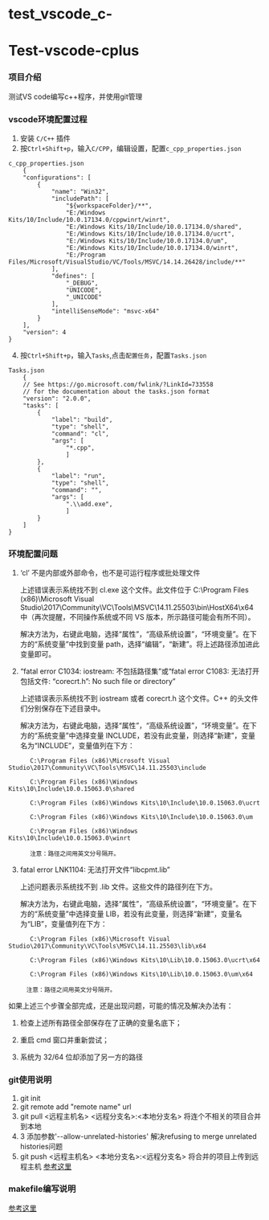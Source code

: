 # test_vscode_c-
# Test-vscode-cplus

### 项目介绍
测试VS code编写c++程序，并使用git管理

### vscode环境配置过程
1. 安装 `C/C++` 插件
2. 按`Ctrl+Shift+p`，输入`C/CPP`，编辑设置，配置`c_cpp_properties.json`
```
c_cpp_properties.json
    {
    "configurations": [
        {
            "name": "Win32",
            "includePath": [
                "${workspaceFolder}/**",
                "E:/Windows Kits/10/Include/10.0.17134.0/cppwinrt/winrt",
                "E:/Windows Kits/10/Include/10.0.17134.0/shared",
                "E:/Windows Kits/10/Include/10.0.17134.0/ucrt",
                "E:/Windows Kits/10/Include/10.0.17134.0/um",
                "E:/Windows Kits/10/Include/10.0.17134.0/winrt",
                "E:/Program Files/Microsoft/VisualStudio/VC/Tools/MSVC/14.14.26428/include/**"
            ],
            "defines": [
                "_DEBUG",
                "UNICODE",
                "_UNICODE"
            ],
            "intelliSenseMode": "msvc-x64"
        }
    ],
    "version": 4
}
```
4. 按`Ctrl+Shift+p`，输入`Tasks`,点击`配置任务`，配置`Tasks.json`
```
Tasks.json
    {
    // See https://go.microsoft.com/fwlink/?LinkId=733558
    // for the documentation about the tasks.json format
    "version": "2.0.0",
    "tasks": [
        {
            "label": "build",
            "type": "shell",
            "command": "cl",
            "args": [
                "*.cpp",
                ]
        },
        {
            "label": "run",
            "type": "shell",
            "command": "",
            "args": [
                ".\\add.exe",
                ]
        }
    ]
}
```

### 环境配置问题
 1. ‘cl’ 不是内部或外部命令，也不是可运行程序或批处理文件
 
    上述错误表示系统找不到 cl.exe 这个文件。此文件位于 C:\Program Files (x86)\Microsoft Visual Studio\2017\Community\VC\Tools\MSVC\14.11.25503\bin\HostX64\x64 中（再次提醒，不同操作系统或不同 VS 版本，所示路径可能会有所不同）。

      解决方法为，右键此电脑，选择“属性”，“高级系统设置”，“环境变量”。在下方的“系统变量”中找到变量 path，选择“编辑”，“新建”。将上述路径添加进此变量即可。



2. “fatal error C1034: iostream: 不包括路径集”或“fatal error C1083: 无法打开包括文件: “corecrt.h”: No such file or directory”

    上述错误表示系统找不到 iostream 或者 corecrt.h 这个文件。C++ 的头文件们分别保存在下述目录中。

      解决方法为，右键此电脑，选择“属性”，“高级系统设置”，“环境变量”。在下方的“系统变量”中选择变量 INCLUDE，若没有此变量，则选择“新建”，变量名为“INCLUDE”，变量值列在下方：
```
      C:\Program Files (x86)\Microsoft Visual Studio\2017\Community\VC\Tools\MSVC\14.11.25503\include

      C:\Program Files (x86)\Windows Kits\10\Include\10.0.15063.0\shared

      C:\Program Files (x86)\Windows Kits\10\Include\10.0.15063.0\ucrt

      C:\Program Files (x86)\Windows Kits\10\Include\10.0.15063.0\um

      C:\Program Files (x86)\Windows Kits\10\Include\10.0.15063.0\winrt

      注意：路径之间用英文分号隔开。
```


3. fatal error LNK1104: 无法打开文件“libcpmt.lib”

    上述问题表示系统找不到 .lib 文件。这些文件的路径列在下方。

      解决方法为，右键此电脑，选择“属性”，“高级系统设置”，“环境变量”。在下方的“系统变量”中选择变量 LIB，若没有此变量，则选择“新建”，变量名为“LIB”，变量值列在下方：
```
      C:\Program Files (x86)\Microsoft Visual Studio\2017\Community\VC\Tools\MSVC\14.11.25503\lib\x64

      C:\Program Files (x86)\Windows Kits\10\Lib\10.0.15063.0\ucrt\x64

      C:\Program Files (x86)\Windows Kits\10\Lib\10.0.15063.0\um\x64

     注意：路径之间用英文分号隔开。
```

  如果上述三个步骤全部完成，还是出现问题，可能的情况及解决办法有：

  1. 检查上述所有路径全部保存在了正确的变量名底下；

  2. 重启 cmd 窗口并重新尝试；

  3. 系统为 32/64 位却添加了另一方的路径



### git使用说明

1. git init
2. git remote add "remote name" url
3. git pull <远程主机名> <远程分支名>:<本地分支名> 将连个不相关的项目合并到本地
4. 3 添加参数'--allow-unrelated-histories' 解决refusing to merge unrelated histories问题
5. git push <远程主机名> <本地分支名>:<远程分支名> 将合并的项目上传到远程主机
[参考这里](http://www.runoob.com/manual/git-guide/)

### makefile编写说明
[参考这里](https://blog.csdn.net/gameboy12615/article/details/5778040)
